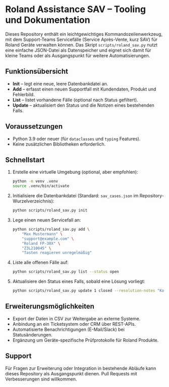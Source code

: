 # Roland Assistance SAV – Tooling und Dokumentation

Dieses Repository enthält ein leichtgewichtiges Kommandozeilenwerkzeug, mit dem
Support-Teams Servicefälle (Service Après-Vente, kurz SAV) für Roland Geräte
verwalten können. Das Skript `scripts/roland_sav.py` nutzt eine einfache
JSON-Datei als Datenspeicher und eignet sich damit für kleine Teams oder als
Ausgangspunkt für weitere Automatisierungen.

## Funktionsübersicht

- **Init** – legt eine neue, leere Datenbankdatei an.
- **Add** – erfasst einen neuen Supportfall mit Kundendaten, Produkt und Fehlerbild.
- **List** – listet vorhandene Fälle (optional nach Status gefiltert).
- **Update** – aktualisiert den Status und die Notizen eines bestehenden Falls.

## Voraussetzungen

- Python 3.9 oder neuer (für `dataclasses` und `typing` Features).
- Keine zusätzlichen Bibliotheken erforderlich.

## Schnellstart

1. Erstelle eine virtuelle Umgebung (optional, aber empfohlen):

   ```bash
   python -m venv .venv
   source .venv/bin/activate
   ```

2. Initialisiere die Datenbankdatei (Standard: `sav_cases.json` im Repository-Wurzelverzeichnis):

   ```bash
   python scripts/roland_sav.py init
   ```

3. Lege einen neuen Servicefall an:

   ```bash
   python scripts/roland_sav.py add \
       "Max Mustermann" \
       "support@example.com" \
       "Roland FP-30X" \
       "Z3L210045" \
       "Tasten reagieren unregelmäßig"
   ```

4. Liste alle offenen Fälle auf:

   ```bash
   python scripts/roland_sav.py list --status open
   ```

5. Aktualisiere den Status eines Falls, sobald eine Lösung vorliegt:

   ```bash
   python scripts/roland_sav.py update 1 closed --resolution-notes "Kontakte gereinigt, Funktion wiederhergestellt"
   ```

## Erweiterungsmöglichkeiten

- Export der Daten in CSV zur Weitergabe an externe Systeme.
- Anbindung an ein Ticketsystem oder CRM über REST-APIs.
- Automatisierte Benachrichtigungen (E-Mail/Slack) bei Statusänderungen.
- Ergänzung um Geräte-spezifische Prüfprotokolle für Roland Produkte.

## Support

Für Fragen zur Erweiterung oder Integration in bestehende Abläufe kann dieses
Repository als Ausgangspunkt dienen. Pull Requests mit Verbesserungen sind
willkommen.
